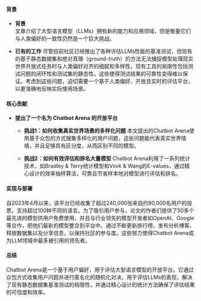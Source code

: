 #### 背景
- **背景**       
    文章介绍了大型语言模型（LLMs）拥有新的能力和应用领域，但是衡量它们与人类偏好的一致性仍然是一个巨大挑战。

- **已有的工作**
    尽管目前社区已经推出了各种评估LLMs性能的基准测试，但现有的基于静态数据集和绝对真理（ground-truth）的方法无法捕捉模型处理现实世界开放式任务时与人类偏好对齐的细腻和多样性。现有工具的局限性包括测试问题的闭环性和测试集的静态性，这些使得测试结果的可靠性变得难以保证。考虑到这些问题，迫切需要一个基于人类偏好、开放且实时的评估平台，以更准确地反映实际使用场景。

#### 核心贡献
- **提出了一个名为 Chatbot Arena 的开放平台**
    - **挑战1：如何收集真实世界场景的多样化问题**
        本文提出的Chatbot Arena使用基于众包的方式搜集多样化的用户问题，这些问题能代表真实世界情境，并且足够具有区分度，从而区别不同的模型。
        
    - **挑战2：如何有效评估和排名大量模型**
        Chatbot Arena利用了一系列统计技术，如Bradley & Terry统计模型和Vovk & Wang的E-values，通过精心设计的效率抽样算法，可靠且节省样本地对模型进行评估和排名。

#### 实现与部署
自2023年4月以来，该平台已经收集了超过240,000张来自约90,000名用户的投票，支持超过100种不同的语言。为了吸引用户参与，论文的作者们提供了50多个最先进的模型供用户免费使用，并且与行业领先的模型开发者如OpenAI、Google等合作，把他们最新的模型整合到平台中。通过不断更新排行榜、发布分析博客、释放数据集以及分享信息，以保持社区的参与度。这些努力使得Chatbot Arena成为LLM领域中最多被引用的领先者。

#### 总结
Chatbot Arena是一个基于用户偏好，用于评估大型语言模型的开放平台。它通过众包方式收集用户问题并进行匿名化的随机化对决，用于评估LLMs的表现，解决了现有静态数据集基准测试的局限性，并通过精心设计的统计方法确保了评估结果的可信度和效率。